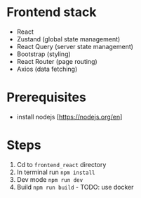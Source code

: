 # Frontend stack
- React
- Zustand (global state management)
- React Query (server state management)
- Bootstrap (styling)
- React Router (page routing)
- Axios (data fetching)

# Prerequisites
- install nodejs [https://nodejs.org/en]

# Steps
1. Cd to `frontend_react` directory
2. In terminal run `npm install`
3. Dev mode `npm run dev`
4. Build `npm run build` - TODO: use docker
